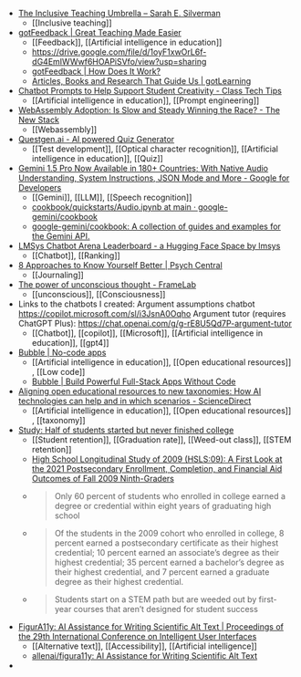 - [The Inclusive Teaching Umbrella – Sarah E. Silverman](https://sarahemilysilverman.com/2024/04/09/the-inclusive-teaching-umbrella/)
	- [[Inclusive teaching]]
- [gotFeedback | Great Teaching Made Easier](https://www.gotfeedback.com/)
	- [[Feedback]], [[Artificial intelligence in education]]
	- https://drive.google.com/file/d/1oyF1xwOrL6f-dG4EmIWWwf6HOAPiSVfo/view?usp=sharing
	- [gotFeedback | How Does It Work?](https://gotlearning.webflow.io/how-does-it-work)
	- [Articles, Books and Research That Guide Us | gotLearning](https://www.gotfeedback.com/blogs/articles-books-and-research-that-guide-us)
- [Chatbot Prompts to Help Support Student Creativity - Class Tech Tips](https://classtechtips.com/2024/03/27/student-creativity/)
	- [[Artificial intelligence in education]], [[Prompt engineering]]
- [WebAssembly Adoption: Is Slow and Steady Winning the Race? - The New Stack](https://thenewstack.io/webassembly-adoption-is-slow-and-steady-winning-the-race/)
	- [[Webassembly]]
- [Questgen.ai - AI powered Quiz Generator](https://dashboard.questgen.ai/image-to-quiz)
	- [[Test development]], [[Optical character recognition]], [[Artificial intelligence in education]], [[Quiz]]
- [Gemini 1.5 Pro Now Available in 180+ Countries; With Native Audio Understanding, System Instructions, JSON Mode and More - Google for Developers](https://developers.googleblog.com/2024/04/gemini-15-pro-in-public-preview-with-new-features.html?m=1)
	- [[Gemini]], [[LLM]], [[Speech recognition]]
	- [cookbook/quickstarts/Audio.ipynb at main · google-gemini/cookbook](https://github.com/google-gemini/cookbook/blob/main/quickstarts/Audio.ipynb)
	- [google-gemini/cookbook: A collection of guides and examples for the Gemini API.](https://github.com/google-gemini/cookbook)
- [LMSys Chatbot Arena Leaderboard - a Hugging Face Space by lmsys](https://huggingface.co/spaces/lmsys/chatbot-arena-leaderboard)
	- [[Chatbot]], [[Ranking]]
- [8 Approaches to Know Yourself Better | Psych Central](https://psychcentral.com/health/ways-to-get-to-know-yourself-better#why-it-matters)
	- [[Journaling]]
- [The power of unconscious thought - FrameLab](https://www.theframelab.org/p/the-power-of-unconscious-thought)
	- [[unconscious]], [[Consciousness]]
- Links to the chatbots I created: 
  Argument assumptions chatbot https://copilot.microsoft.com/sl/i3JsnA0Oqho
  Argument tutor (requires ChatGPT Plus): https://chat.openai.com/g/g-rE8U5Qd7P-argument-tutor
	- [[Chatbot]], [[copilot]], [[Microsoft]], [[Artificial intelligence in education]], [[gpt4]]
- [Bubble | No-code apps](https://sheap.bubbleapps.io/oer)
	- [[Artificial intelligence in education]], [[Open educational resources]] , [[Low code]]
	- [Bubble | Build Powerful Full-Stack Apps Without Code](https://bubble.io/)
- [Aligning open educational resources to new taxonomies: How AI technologies can help and in which scenarios - ScienceDirect](https://www.sciencedirect.com/science/article/abs/pii/S0360131524000411)
	- [[Artificial intelligence in education]], [[Open educational resources]] , [[taxonomy]]
- [Study: Half of students started but never finished college](https://www.insidehighered.com/news/students/academics/2024/04/10/study-half-students-started-never-finished-college?mc_cid=2aa0c0eaa9)
	- [[Student retention]], [[Graduation rate]], [[Weed-out class]], [[STEM retention]]
	- [High School Longitudinal Study of 2009 (HSLS:09): A First Look at the 2021 Postsecondary Enrollment, Completion, and Financial Aid Outcomes of Fall 2009 Ninth-Graders](https://nces.ed.gov/pubsearch/pubsinfo.asp?pubid=2024022)
	- >Only 60 percent of students who enrolled in college earned a degree or credential within eight years of graduating high school
	- >Of the students in the 2009 cohort who enrolled in college, 8 percent earned a postsecondary certificate as their highest credential; 10 percent earned an associate’s degree as their highest credential; 35 percent earned a bachelor’s degree as their highest credential, and 7 percent earned a graduate degree as their highest credential.
	- >Students start on a STEM path but are weeded out by first-year courses that aren’t designed for student success
- [FigurA11y: AI Assistance for Writing Scientific Alt Text | Proceedings of the 29th International Conference on Intelligent User Interfaces](https://dl.acm.org/doi/10.1145/3640543.3645212)
	- [[Alternative text]], [[Accessibility]], [[Artificial intelligence]]
	- [allenai/figura11y: AI Assistance for Writing Scientific Alt Text](https://github.com/allenai/figura11y)
-